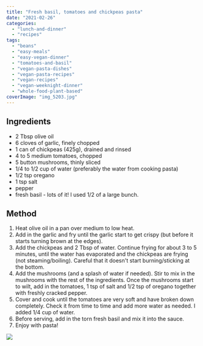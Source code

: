 ```yaml
---
title: "Fresh basil, tomatoes and chickpeas pasta"
date: "2021-02-26"
categories: 
  - "lunch-and-dinner"
  - "recipes"
tags: 
  - "beans"
  - "easy-meals"
  - "easy-vegan-dinner"
  - "tomatoes-and-basil"
  - "vegan-pasta-dishes"
  - "vegan-pasta-recipes"
  - "vegan-recipes"
  - "vegan-weeknight-dinner"
  - "whole-food-plant-based"
coverImage: "img_5203.jpg"
---
```


## Ingredients

- 2 Tbsp olive oil
- 6 cloves of garlic, finely chopped
- 1 can of chickpeas (425g), drained and rinsed
- 4 to 5 medium tomatoes, chopped
- 5 button mushrooms, thinly sliced
- 1/4 to 1/2 cup of water (preferably the water from cooking pasta)
- 1/2 tsp oregano
- 1 tsp salt
- pepper
- fresh basil - lots of it! I used 1/2 of a large bunch.

## Method

1. Heat olive oil in a pan over medium to low heat.
2. Add in the garlic and fry until the garlic start to get crispy (but before it starts turning brown at the edges).
3. Add the chickpeas and 2 Tbsp of water. Continue frying for about 3 to 5 minutes, until the water has evaporated and the chickpeas are frying (not steaming/boiling). Careful that it doesn't start burning/sticking at the bottom.
4. Add the mushrooms (and a splash of water if needed). Stir to mix in the mushrooms with the rest of the ingredients. Once the mushrooms start to wilt, add in the tomatoes, 1 tsp of salt and 1/2 tsp of oregano together with freshly cracked pepper.
5. Cover and cook until the tomatoes are very soft and have broken down completely. Check it from time to time and add more water as needed. I added 1/4 cup of water.
6. Before serving, add in the torn fresh basil and mix it into the sauce.
7. Enjoy with pasta!

![](https://shalveena.files.wordpress.com/2021/02/img_5200.jpg?w=768)
